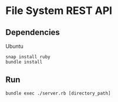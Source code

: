 # File System REST API

## Dependencies

Ubuntu
```
snap install ruby
bundle install
```

## Run

```
bundle exec ./server.rb [directory_path]
```
